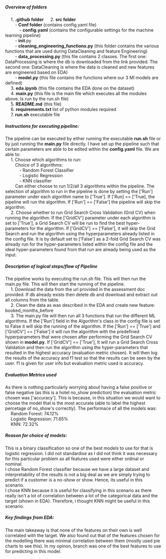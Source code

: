 ##### Overview of folders      
&emsp; 1. **.github folder**
&emsp; 2. **src folder**    
&emsp;&emsp; - **Conf folder** (contains config.yaml file)   
&emsp;&emsp;&emsp; - **config.yaml** (contains the configurable settings for the machine learning pipeline)    
&emsp;&emsp; - __init__.py    
&emsp;&emsp; - **cleaning_engineering_functions.py** (this folder contains the various functions that are used during DataCleaning and feature Engineering)   
&emsp;&emsp; - **data_processing.py** (this file contains 2 classes. The first one: DataProcessing is where the db is downloaded from the link provided. The second one: DataCleaning is where the data is cleaned and new features are engineered based on EDA)   
&emsp;&emsp; - **model.py** (this file contains the functions where our 3 Ml models are defined)   
&emsp; 3. **eda.ipynb** (this file contains the EDA done on the dataset)   
&emsp; 4. **main.py** (this file is the main file which executes all the modules above. Is run by the run.sh file)   
&emsp; 5. **README.md** (this file)    
&emsp; 6. **requirements.txt** list of python modules required    
&emsp; 7. **run.sh** executable file   

##### Instructions for executing pipeline: 
The pipeline can be executed by either running the executable **run.sh** file or by just running the **main.py** file directly. I have set up the pipeline such that certain parameters are able to be edited within the **config.yaml** file. We are able to:    
&emsp; 1. Choose which algorithms to run:   
&emsp;&emsp; Choice of 3 algorithms:    
&emsp;&emsp;&emsp; - Random Forest Classifier   
&emsp;&emsp;&emsp; - Logistic Regression   
&emsp;&emsp;&emsp; - KNN classifier     
&emsp;&emsp; Can either choose to run 1/2/all 3 algorithms within the pipeline. The selection of algorithm to run in the pipeline is done by setting the ['Run'] parameter under each algorithm name to ['True']. If ['Run] == ['True], the pipeline will run the algorithm. If ['Run'] == ['False'] the pipeline will skip the algorithm.     
&emsp; 2. Choose whether to run Grid Search Cross Validation (Grid CV) when running the algorithm. If the ['GridCV'] parameter under each algorithm is set to ['True'], a Grid Search CV will be run to find the best hyper-parameters for the algorithm. If ['GridCV'] == ['False'], it will skip the Grid Search and run the algorithm using the hyperparameters already listed in the config file. It is by default set to ['False'] as a 2-fold Grid Search CV was already run for the hyper-parameters listed within the config file and the ideal hyper-parameters found from that run are already being used as the input. 

##### Description of logical steps/flow of Pipeline  
The pipeline works by executing the run.sh file. This will then run the main.py file. This will then start the running of the pipeline.   
&emsp; 1. Download the data from the url provided in the assessment doc provided. If db already exists then delete db and download and extract out all columns from the table.   
&emsp; 2. Clean the data as was described in the EDA and create new feature: booked_months_before   
&emsp; 3. The main.py file will then run all 3 functions that run the different ML algorithms. If the ['Run'] field in the Algorithm's class in the config file is set to False it will skip the running of the algorithm. If the ['Run'] == ['True'] and ['GridCV'] == ['False'] it will run the algorithm with the predefined hyperparameters that were chosen after performing the Grid Search CV shown in **model.py**. If ['GridCV'] == ['True'], It will run a Grid Search Cross Validation and then run the algorithm using the hyper-parameters that resulted in the highest accuracy (evaluation metric chosen). It will then log the results of the accuracy and f1 test so that the results can be seen by the user. f1 is given for user info but evaluation metric used is accuracy. 
##### Evaluation Metrics used
As there is nothing particularly worrying about having a false positive or false negative (as this is a hotel no_show prediction) the evaluation metric chosen was ['accuracy']. This is because, in this situation we would want to choose the model that is the most accurate (able to label the highest percetage of no_show's correctly). The performace of all the models was:    
&emsp; Random Forest: 74.12%   
&emsp; Logistic Regression: 71.65%  
&emsp; KNN: 72.32%

##### Reason for choice of models: 
This is a binary classification so one of the best models to use for that is logistic regression. I did not standardise as I did not think it was necessary for this particular problem as all features used were either ordinal or nominal.    
I chose Random Forest classifier because we have a large dataset and interpretability of the results is not a big deal as we are simply trying to predict if a customer is a no-show or show. Hence, its useful in this scenario.    
I chose KNN because it is useful for classifying in this scenario as there really isn't a lot of correlation between a lot of the categorical data and the target (shown in EDA). Therefore, i thought KNN might be useful in this scenario. 

##### Key findings from EDA: 
The main takeaway is that none of the features on their own is well correlated with the target. We also found out that of the features chosen for the modelling there was minimal correlation between them (mostly used pie charts to see this). In my opinon, branch was one of the best features to use for predicting in this model. 
